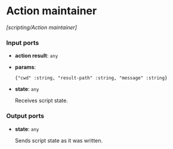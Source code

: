 # Action maintainer

_[scripting/Action maintainer]_

### Input ports

* __action result__: ` any `


* __params__: 
    ```
    {"cwd" :string, "result-path" :string, "message" :string}
    ```


* __state__: ` any `

    Receives script state.  

### Output ports

* __state__: ` any `

    Sends script state as it was written.  

